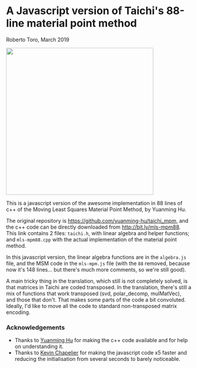 # A Javascript version of Taichi's 88-line material point method

Roberto Toro, March 2019

<img src="https://user-images.githubusercontent.com/2310732/53946632-7d367780-40c4-11e9-8ceb-93772240351b.gif" width="400px">

This is a javascript version of the awesome implementation in 88 lines of c++ of the Moving Least Squares Material Point Method, by Yuanming Hu.

The original repository is https://github.com/yuanming-hu/taichi_mpm, and the c++ code can be directly downloaded from http://bit.ly/mls-mpm88. This link contains 2 files: `taichi.h`, with linear algebra and helper functions; and `mls-mpm88.cpp` with the actual implementation of the material point method.

In this javascript version, the linear algebra functions are in the `algebra.js` file, and the MSM code in the `mls-mpm.js` file (with the `88` removed, because now it's 148 lines... but there's much more comments, so we're still good).

A main tricky thing in the translation, which still is not completely solved, is that matrices in Taichi are coded transposed. In the translation, there's still a mix of functions that work transposed (svd, polar_decomp, mulMatVec), and those that don't. That makes some parts of the code a bit convoluted. Ideally, I'd like to move all the code to standard non-transposed matrix encoding.

### Acknowledgements

* Thanks to [Yuanming Hu](https://github.com/yuanming-hu) for making the c++ code available and for help on understanding it.
* Thanks to [Kevin Chapelier]() for making the javascript code x5 faster and reducing the initialisation from several seconds to barely noticeable.
